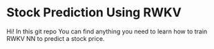 # Stock Prediction Using RWKV
Hi! In this git repo You can find anything you need to learn how to train RWKV NN to predict a stock price.